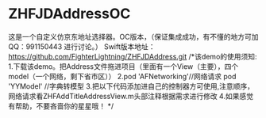 # ZHFJDAddressOC
这是一个自定义仿京东地址选择器。OC版本，（保证集成成功，有不懂的地方可加QQ：991150443 进行讨论。）
Swift版本地址：https://github.com/FighterLightning/ZHFJDAddress.git
/*该demo的使用须知:
 1.下载该demo。把Address文件拖进项目（里面有一个View（主要），四个model（一个网络，剩下省市区））
 2.pod 'AFNetworking'//网络请求
 pod 'YYModel' //字典转模型
 3.把以下代码添加进自己的控制器方可使用,注意顺序，网络请求看ZHFAddTitleAddressView.m头部注释根据需求进行修改
 4.如果感觉有帮助，不要吝啬你的星星哦！
 */
